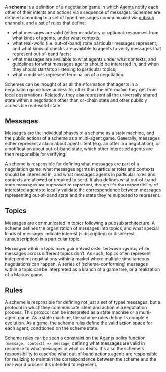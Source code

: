A **scheme** is a definition of a negotiation game in which [Agents](Agents.md) notify each other of their intents and actions via a sequence of messages. Schemes are defined according to a set of typed messages communicated via [pubsub](https://en.wikipedia.org/wiki/Publish–subscribe_pattern) channels, and a set of rules that define:

- what messages are valid (either mandatory or optional) responses from what kinds of agents, under what contexts;
- what real-world (i.e. out-of-band) state particular messages represent, and what kinds of checks are available to agents to verify messages that represent out-of-band facts;
- what messages are available to what agents under what contexts, and guidelines for what messages agents should be interested in, and when they should start/stop listening to particular topics;
- what conditions represent termination of a negotiation.

Schemes can be thought of as all the information that agents in a negotiation game have access to, other than the information they get from local observations. Relatedly, they also represent all the universally shared state within a negotiation other than on-chain state and other publicly accessible real-world state.

## Messages

Messages are the individual phases of a scheme as a state machine, and the public actions of a scheme as a multi-agent game. Generally, messages either represent a claim about agent intent (e.g. an offer in a negotiation), or a notification about out-of-band state, which other interested agents are then responsible for verifying.

A scheme is responsible for defining what messages are part of a negotiation game, what messages agents in particular roles and contexts should be interested in, and what messages agents in particular roles and contexts are allowed or required to send. It also defines what out-of-band state messages are supposed to represent, though it's the responsibility of interested agents to locally validate the correspondence between messages representing out-of-band state and the state they're supposed to represent.
## Topics

Messages are communicated in topics following a pubsub architecture. A scheme defines the organization of messages into topics, and what special kinds of messages indicate interest (subscription) or disinterest (unsubscription) in a particular topic.

Messages within a topic have guaranteed order between agents, while messages across different topics don't. As such, topics often represent independent negotiations within a market where multiple simultaneous negotiations can happen. A series of (scheme-conforming) messages within a topic can be interpreted as a branch of a game tree, or a realization of a Markov game.
## Rules

A scheme is responsible for defining not just a set of typed messages, but a protocol in which they communicate intent and action in a negotiation process. This protocol can be interpreted as a state machine or a multi-agent game. As a state machine, the scheme rules define its complete evolution. As a game, the scheme rules define the valid action space for each agent, conditioned on the scheme state.

Scheme rules can be seen a constraint on the [Agents](Agents.md) policy function `(message, context) => message`, defining what messages are valid in response to what messages in what contexts. It's also the scheme's responsibility to describe what out-of-band actions agents are responsible for realizing to maintain the correspondence between the scheme and the real-world process it's intended to represent.